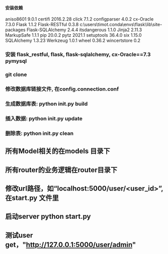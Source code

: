 #### 安装依赖
aniso8601        9.0.1
certifi          2016.2.28
click            7.1.2
configparser     4.0.2
cx-Oracle        7.3.0
Flask            1.1.2
Flask-RESTful    0.3.8     c:\users\timot\.conda\envs\flask\lib\site-packages
Flask-SQLAlchemy 2.4.4
itsdangerous     1.1.0
Jinja2           2.11.3
MarkupSafe       1.1.1
pip              20.0.2
pytz             2021.1
setuptools       36.4.0
six              1.15.0
SQLAlchemy       1.3.23
Werkzeug         1.0.1
wheel            0.36.2
wincertstore     0.2

### 安装 flask_restful, flask, flask-sqlalchemy, cx-Oracle==7.3 pymysql

### git clone 

### 修改数据库链接文件, 在config.connection.conf

### 生成数据库表: python init.py build
### 插入数据: python init.py update
###  删除表: python init.py clean

## 所有Model相关的在models 目录下
## 所有router的业务逻辑在router目录下

## 修改url路径，如“localhost:5000/user/<user_id>”, 在start.py 文件里

##  启动server python start.py 

## 测试user get，"http://127.0.0.1:5000/user/admin"
